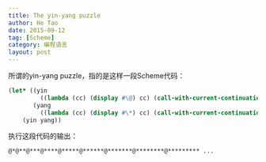 ```yaml
---
title: The yin-yang puzzle
author: He Tao
date: 2015-09-12
tag: [Scheme]
category: 编程语言
layout: post
---
```


所谓的yin-yang puzzle，指的是这样一段Scheme代码：

```scheme
(let* ((yin
         ((lambda (cc) (display #\@) cc) (call-with-current-continuation (lambda (c) c))))
       (yang
         ((lambda (cc) (display #\*) cc) (call-with-current-continuation (lambda (c) c)))) )
    (yin yang))
```

执行这段代码的输出：

    @*@**@***@****@*****@******@*******@********@********* ...

<!--more-->